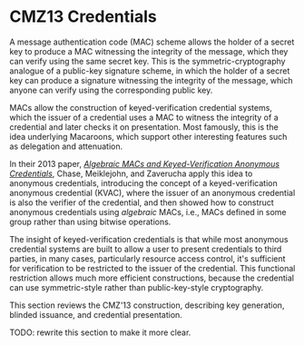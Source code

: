 # CMZ13 Credentials

A message authentication code (MAC) scheme allows the holder of a secret
key to produce a MAC witnessing the integrity of the message, which they
can verify using the same secret key.  This is the
symmetric-cryptography analogue of a public-key signature scheme, in
which the holder of a secret key can produce a signature witnessing the
integrity of the message, which anyone can verify using the
corresponding public key.

MACs allow the construction of keyed-verification credential systems,
which the issuer of a credential uses a MAC to witness the integrity of
a credential and later checks it on presentation.  Most famously, this
is the idea underlying Macaroons, which support other interesting
features such as delegation and attenuation.

In their 2013 paper, [_Algebraic MACs and Keyed-Verification Anonymous
Credentials_][amacs], Chase, Meiklejohn, and Zaverucha apply this idea
to anonymous credentials, introducing the 
concept of a keyed-verification anonymous credential (KVAC), where the
issuer of an anonymous credential is also the verifier of the
credential, and then showed how to construct anonymous credentials using
*algebraic* MACs, i.e., MACs defined in some group rather than using
bitwise operations.

The insight of keyed-verification credentials is that while most
anonymous credential systems are built to allow a user to present
credentials to third parties, in many cases, particularly resource
access control, it's sufficient for verification to be restricted to the
issuer of the credential.  This functional restriction allows much
more efficient constructions, because the credential can use
symmetric-style rather than public-key-style cryptography.

This section reviews the CMZ'13 construction, describing key generation,
blinded issuance, and credential presentation.

TODO: rewrite this section to make it more clear.

[amacs]: https://eprint.iacr.org/2013/516
